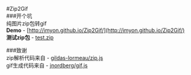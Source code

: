 #Zip2Gif  
###开个坑    
纯图片zip包转gif  
**Demo** - [http://imyon.github.io/Zip2Gif/](http://imyon.github.io/Zip2Gif/)  
**测试zip包** - [test.zip](test/test.zip)

###致谢  
zip解析代码来自 - [gildas-lormeau/zip.js](https://github.com/gildas-lormeau/zip.js)  
gif生成代码来自 - [jnordberg/gif.js](https://github.com/jnordberg/gif.js)